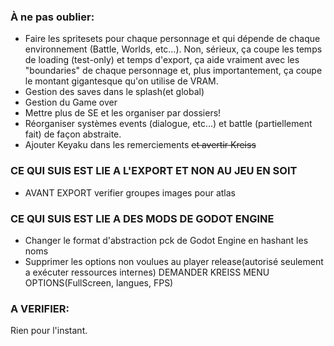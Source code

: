 ### À ne pas oublier:
* Faire les spritesets pour chaque personnage et qui dépende de chaque environnement (Battle, Worlds, etc…).
Non, sérieux, ça coupe les temps de loading (test-only) et temps d'export, ça aide vraiment avec les "boundaries" de chaque personnage et, plus importantement, ça coupe le montant gigantesque qu'on utilise de VRAM.
* Gestion des saves dans le splash(et global)
* Gestion du Game over
* Mettre plus de SE et les organiser par dossiers!
* Réorganiser systèmes events (dialogue, etc…) et battle (partiellement fait) de façon abstraite.
* Ajouter Keyaku dans les remerciements ~~et avertir Kreiss~~

### CE QUI SUIS EST LIE A L'EXPORT ET NON AU JEU EN SOIT

* AVANT EXPORT verifier groupes images pour atlas

### CE QUI SUIS EST LIE A DES MODS DE GODOT ENGINE

* Changer le format d'abstraction pck de Godot Engine en hashant les noms
* Supprimer les options non voulues au player release(autorisé seulement a
  exécuter ressources internes)
DEMANDER KREISS MENU OPTIONS(FullScreen, langues, FPS)


### A VERIFIER:
Rien pour l'instant.

